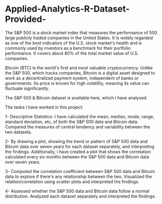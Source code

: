 # Applied-Analytics-R-Dataset-Provided-
The S&P 500 is a stock market index that measures the performance of 500 large publicly traded companies in the United States. It is widely regarded as one of the best indicators of the U.S. stock market's health and is commonly used by investors as a benchmark for their portfolio performance. It covers about 80% of the total market value of U.S. companies.

Bitcoin (BTC) is the world's first and most valuable cryptocurrency. Unlike the S&P 500, which tracks companies, Bitcoin is a digital asset designed to work as a decentralized payment system, independent of banks or governments. Its price is known for high volatility, meaning its value can fluctuate significantly.

The S&P 500 & Bitcoin dataset is available here, which I have analysed. 

The tasks I have worked in this project:

1- Descriptive Statistics: I have calculated the mean, median, mode, range, standard deviation, etc, of both the S&P 500 data and Bitcoin data.  Compared the measures of central tendency and variability between the two datasets.

2- By drawing a plot, showing the trend or pattern of S&P 500 data and Bitcoin data over seven years for each dataset separately, and interpreting the findings. Additionally, i have created a plot that shows the correlation calculated every six months between the S&P 500 data and Bitcoin data over seven years.

3- Computed the correlation coefficient between S&P 500 data and Bitcoin data to explore if there's any relationship between the two. Visualized the relation/correlation using scatter plots and interpreted the findings. 

4- Assessed whether the S&P 500 data and Bitcoin data follow a normal distribution. Analyzed each dataset separately and interpreted the findings.

